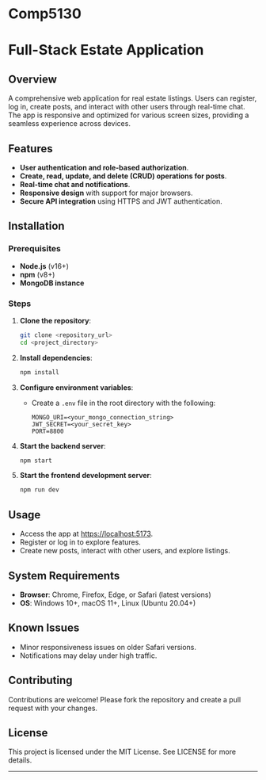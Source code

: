 # Comp5130

# Full-Stack Estate Application

## Overview
A comprehensive web application for real estate listings. Users can register, log in, create posts, and interact with other users through real-time chat. The app is responsive and optimized for various screen sizes, providing a seamless experience across devices.

## Features
- **User authentication and role-based authorization**.
- **Create, read, update, and delete (CRUD) operations for posts**.
- **Real-time chat and notifications**.
- **Responsive design** with support for major browsers.
- **Secure API integration** using HTTPS and JWT authentication.

## Installation

### Prerequisites
- **Node.js** (v16+)
- **npm** (v8+)
- **MongoDB instance**

### Steps
1. **Clone the repository**:
   ```bash
   git clone <repository_url>
   cd <project_directory>
   ```

2. **Install dependencies**:
   ```bash
   npm install
   ```

3. **Configure environment variables**:
   - Create a `.env` file in the root directory with the following:
     ```
     MONGO_URI=<your_mongo_connection_string>
     JWT_SECRET=<your_secret_key>
     PORT=8800
     ```

4. **Start the backend server**:
   ```bash
   npm start
   ```

5. **Start the frontend development server**:
   ```bash
   npm run dev
   ```

## Usage
- Access the app at [https://localhost:5173](https://localhost:5173).
- Register or log in to explore features.
- Create new posts, interact with other users, and explore listings.

## System Requirements
- **Browser**: Chrome, Firefox, Edge, or Safari (latest versions)
- **OS**: Windows 10+, macOS 11+, Linux (Ubuntu 20.04+)

## Known Issues
- Minor responsiveness issues on older Safari versions.
- Notifications may delay under high traffic.

## Contributing
Contributions are welcome! Please fork the repository and create a pull request with your changes.

## License
This project is licensed under the MIT License. See LICENSE for more details.

---
